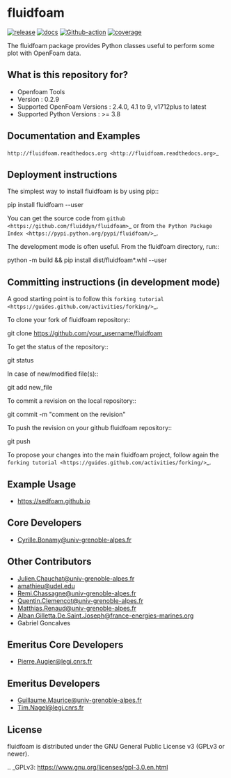 fluidfoam
=========

[![release](https://img.shields.io/pypi/v/fluidfoam.svg)](https://pypi.python.org/pypi/fluidfoam/)
[![docs](https://readthedocs.org/projects/fluidfoam/badge/?version=latest)](http://fluidfoam.readthedocs.org)
[![Github-action](https://github.com/fluiddyn/fluidfoam/actions/workflows/build_and_test.yml/badge.svg)](https://github.com/fluiddyn/fluidfoam/actions)
[![coverage](https://codecov.io/gh/fluiddyn/fluidfoam/branch/master/graph/badge.svg)](https://codecov.io/gh/fluiddyn/fluidfoam/branch/master/)

The fluidfoam package provides Python classes useful to perform some plot with OpenFoam data.

What is this repository for?
----------------------------

* Openfoam Tools
* Version : 0.2.9
* Supported OpenFoam Versions : 2.4.0, 4.1 to 9, v1712plus to latest
* Supported Python Versions : >= 3.8

Documentation and Examples
--------------------------

`http://fluidfoam.readthedocs.org
<http://fluidfoam.readthedocs.org>`_

Deployment instructions
-----------------------

The simplest way to install fluidfoam is by using pip::

  pip install fluidfoam --user

You can get the source code from `github
<https://github.com/fluiddyn/fluidfoam>`_ or from `the Python Package Index
<https://pypi.python.org/pypi/fluidfoam/>`_.

The development mode is often useful. From the fluidfoam directory, run::

  python -m build && pip install dist/fluidfoam*.whl --user


Committing instructions (in development mode)
---------------------------------------------

A good starting point is to follow this `forking tutorial <https://guides.github.com/activities/forking/>`_.

To clone your fork of fluidfoam repository::

  git clone https://github.com/your_username/fluidfoam
  
To get the status of the repository::

  git status

In case of new/modified file(s)::

  git add new_file

To commit a revision on the local repository::

  git commit -m "comment on the revision"

To push the revision on your github fluidfoam repository::

  git push

To propose your changes into the main fluidfoam project, follow again the `forking tutorial <https://guides.github.com/activities/forking/>`_.

Example Usage
-------------

* https://sedfoam.github.io

Core Developers
---------------

* Cyrille.Bonamy@univ-grenoble-alpes.fr

Other Contributors
------------------

* Julien.Chauchat@univ-grenoble-alpes.fr
* amathieu@udel.edu
* Remi.Chassagne@univ-grenoble-alpes.fr
* Quentin.Clemencot@univ-grenoble-alpes.fr
* Matthias.Renaud@univ-grenoble-alpes.fr
* Alban.Gilletta.De.Saint.Joseph@france-energies-marines.org
* Gabriel Goncalves

Emeritus Core Developers
------------------------

* Pierre.Augier@legi.cnrs.fr

Emeritus Developers
------------------------

* Guillaume.Maurice@univ-grenoble-alpes.fr
* Tim.Nagel@legi.cnrs.fr

License
-------

fluidfoam is distributed under the GNU General Public License v3 (GPLv3 or newer).

.. _GPLv3: https://www.gnu.org/licenses/gpl-3.0.en.html
